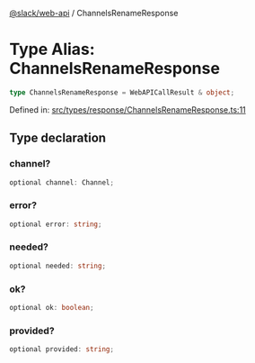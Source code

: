[@slack/web-api](../index.md) / ChannelsRenameResponse

# Type Alias: ChannelsRenameResponse

```ts
type ChannelsRenameResponse = WebAPICallResult & object;
```

Defined in: [src/types/response/ChannelsRenameResponse.ts:11](https://github.com/slackapi/node-slack-sdk/blob/main/packages/web-api/src/types/response/ChannelsRenameResponse.ts#L11)

## Type declaration

### channel?

```ts
optional channel: Channel;
```

### error?

```ts
optional error: string;
```

### needed?

```ts
optional needed: string;
```

### ok?

```ts
optional ok: boolean;
```

### provided?

```ts
optional provided: string;
```
